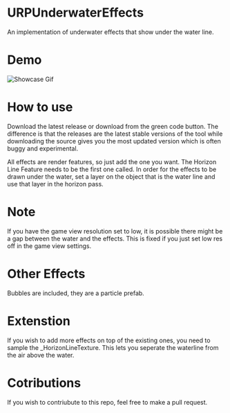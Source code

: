 # URPUnderwaterEffects
An implementation of underwater effects that show under the water line.

# Demo
![Showcase Gif](https://github.com/End3r6/URPUnderwaterEffects/blob/master/GIF/Shot_02.gif)

# How to use
Download the latest release or download from the green code button. The difference is that the releases are the latest stable versions of the tool while downloading the source gives you the most updated version which is often buggy and experimental.

All effects are render features, so just add the one you want. The Horizon Line Feature needs to be the first one called. In order for the effects to be drawn under the water, set a layer on the object that is the water line and use that layer in the horizon pass.

# Note
If you have the game view resolution set to low, it is possible there might be a gap between the water and the effects. This is fixed if you just set low res off in the game view settings.

# Other Effects
Bubbles are included, they are a particle prefab.

# Extenstion
If you wish to add more effects on top of the existing ones, you need to sample the _HorizonLineTexture. This lets you seperate the waterline from the air above the water.

# Cotributions
If you wish to contriubute to this repo, feel free to make a pull request.

